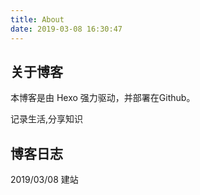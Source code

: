 ```yaml
---
title: About
date: 2019-03-08 16:30:47
---
```

## 关于博客

本博客是由 Hexo 强力驱动，并部署在Github。

记录生活,分享知识


## 博客日志
2019/03/08 建站